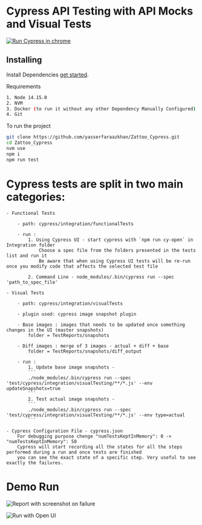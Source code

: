 # Cypress API Testing with API Mocks and Visual Tests

[![Run Cypress in chrome](https://github.com/yasserfaraazkhan/Zattoo_Cypress/actions/workflows/main.yml/badge.svg?branch=main)](https://github.com/yasserfaraazkhan/Zattoo_Cypress/actions/workflows/main.yml)

## Installing

Install Dependencies [get started](https://docs.cypress.io/guides/getting-started/installing-cypress.html).

Requirements 

```bash
1. Node 14.15.0
2. NVM
3. Docker (to run it without any other Dependency Manually Configured)
4. Git
```

To run the project
```bash
git clone https://github.com/yasserfaraazkhan/Zattoo_Cypress.git
cd Zattoo_Cypress
nvm use
npm i
npm run test
```
# Cypress tests are split in two main categories:
    - Functional Tests

        - path: cypress/integration/functionalTests

        - run :
            1. Using Cypress UI - start cypress with `npm run cy-open` in Integration folder
                Choose a spec file from the folders presented in the tests list and run it
                Be aware that when using Cypress UI tests will be re-run once you modify code that affects the selected test file

            2. Command Line - node_modules/.bin/cypress run --spec 'path_to_spec_file'

    - Visual Tests

        - path: cypress/integration/visualTests

        - plugin used: cypress image snapshot plugin

        - Base images : images that needs to be updated once something changes in the UI (master snapshots)
            folder = TestReports/snapshots

        - Diff images : merge of 3 images - actual + diff + base
            folder = TestReports/snapshots/diff_output

        - run :
            1. Update base image snapshots -
            ```
            ./node_modules/.bin/cypress run --spec 'test/cypress/integration/visualTesting/**/*.js' --env updateSnapshots=true
            ```
            2. Test actual image snapshots - 
            ```
            ./node_modules/.bin/cypress run --spec 'test/cypress/integration/visualTesting/**/*.js' --env type=actual
            ```

    - Cypress Configuration File - cypress.json
        For debugging purpose chenge "numTestsKeptInMemory": 0 -> "numTestsKeptInMemory": 50
        Cypress will start recording all the states for all the steps performed during a run and once tests are finished
        you can see the exact state of a specific step. Very useful to see exactly the failures.

# Demo Run 
![Report with screenshot on failure](demo-with-Failure-screenshot-rep.gif)

![Run with Open UI](demo_with_UI_opened.gif)
